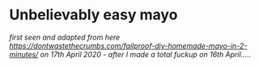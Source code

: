 # Unbelievably easy mayo



*first seen and adapted from  here https://dontwastethecrumbs.com/failproof-diy-homemade-mayo-in-2-minutes/*
*on 17th April 2020 - after I made a total fuckup on 16th April.....*


